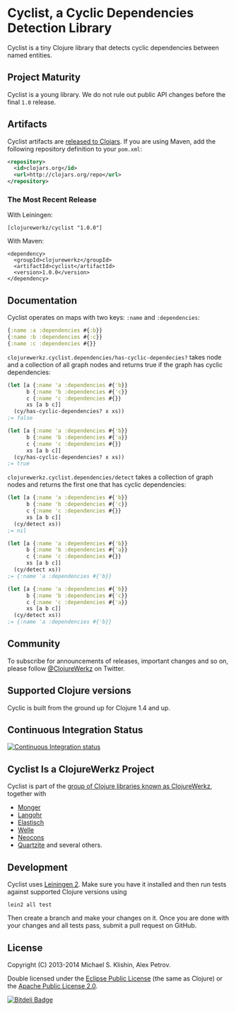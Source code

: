 # Cyclist, a Cyclic Dependencies Detection Library

Cyclist is a tiny Clojure library that detects cyclic dependencies between named
entities.


## Project Maturity

Cyclist is a young library. We do not rule out public API changes before
the final `1.0` release.



## Artifacts

Cyclist artifacts are [released to Clojars](https://clojars.org/clojurewerkz/cyclist). If you are using Maven, add the following repository
definition to your `pom.xml`:

``` xml
<repository>
  <id>clojars.org</id>
  <url>http://clojars.org/repo</url>
</repository>
```

### The Most Recent Release

With Leiningen:

    [clojurewerkz/cyclist "1.0.0"]


With Maven:

    <dependency>
      <groupId>clojurewerkz</groupId>
      <artifactId>cyclist</artifactId>
      <version>1.0.0</version>
    </dependency>



## Documentation

Cyclist operates on maps with two keys: `:name` and `:dependencies`:

``` clojure
{:name :a :dependencies #{:b}}
{:name :b :dependencies #{:c}}
{:name :c :dependencies #{}}
```

`clojurewerkz.cyclist.dependencies/has-cyclic-dependecies?` takes node and
a collection of all graph nodes and returns true if the graph has cyclic
dependencies:

``` clojure
(let [a {:name 'a :dependencies #{'b}}
      b {:name 'b :dependencies #{'c}}
      c {:name 'c :dependencies #{}}
      xs [a b c]]
  (cy/has-cyclic-dependencies? x xs))
;= false

(let [a {:name 'a :dependencies #{'b}}
      b {:name 'b :dependencies #{'a}}
      c {:name 'c :dependencies #{}}
      xs [a b c]]
  (cy/has-cyclic-dependencies? x xs))
;= true
```

`clojurewerkz.cyclist.dependencies/detect` takes a collection of graph nodes
and returns the first one that has cyclic dependencies:

``` clojure
(let [a {:name 'a :dependencies #{'b}}
      b {:name 'b :dependencies #{'c}}
      c {:name 'c :dependencies #{}}
      xs [a b c]]
  (cy/detect xs))
;= nil

(let [a {:name 'a :dependencies #{'b}}
      b {:name 'b :dependencies #{'a}}
      c {:name 'c :dependencies #{}}
      xs [a b c]]
  (cy/detect xs))
;= {:name 'a :dependencies #{'b}}

(let [a {:name 'a :dependencies #{'b}}
      b {:name 'b :dependencies #{'c}}
      c {:name 'c :dependencies #{'a}}
      xs [a b c]]
  (cy/detect xs))
;= {:name 'a :dependencies #{'b}}
```


## Community

To subscribe for announcements of releases, important changes and so on, please follow [@ClojureWerkz](https://twitter.com/#!/clojurewerkz) on Twitter.



## Supported Clojure versions

Cyclic is built from the ground up for Clojure 1.4 and up.


## Continuous Integration Status

[![Continuous Integration status](https://secure.travis-ci.org/michaelklishin/cyclist.png)](http://travis-ci.org/michaelklishin/cyclist)



## Cyclist Is a ClojureWerkz Project

Cyclist is part of the [group of Clojure libraries known as ClojureWerkz](http://clojurewerkz.org), together with
 * [Monger](http://clojuremongodb.info)
 * [Langohr](https://github.com/michaelklishin/langohr)
 * [Elastisch](https://github.com/clojurewerkz/elastisch)
 * [Welle](http://clojureriak.info)
 * [Neocons](http://clojureneo4j.info)
 * [Quartzite](https://github.com/michaelklishin/quartzite) and several others.


## Development

Cyclist uses [Leiningen
2](https://github.com/technomancy/leiningen/blob/master/doc/TUTORIAL.md). Make
sure you have it installed and then run tests against supported
Clojure versions using

    lein2 all test

Then create a branch and make your changes on it. Once you are done
with your changes and all tests pass, submit a pull request on GitHub.



## License

Copyright (C) 2013-2014 Michael S. Klishin, Alex Petrov.

Double licensed under the [Eclipse Public License](http://www.eclipse.org/legal/epl-v10.html) (the same as Clojure) or
the [Apache Public License 2.0](http://www.apache.org/licenses/LICENSE-2.0.html).


[![Bitdeli Badge](https://d2weczhvl823v0.cloudfront.net/michaelklishin/cyclist/trend.png)](https://bitdeli.com/free "Bitdeli Badge")

